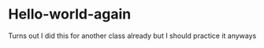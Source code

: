 # Hello-world-again
Turns out I did this for another class already but I should practice it anyways
